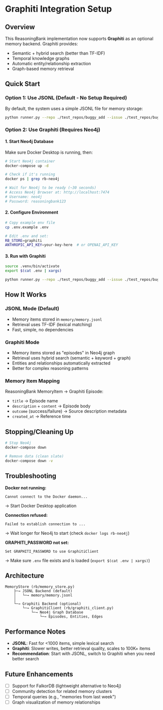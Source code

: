 # Graphiti Integration Setup

## Overview

This ReasoningBank implementation now supports **Graphiti** as an optional memory backend. Graphiti provides:
- Semantic + hybrid search (better than TF-IDF)
- Temporal knowledge graphs
- Automatic entity/relationship extraction
- Graph-based memory retrieval

## Quick Start

### Option 1: Use JSONL (Default - No Setup Required)

By default, the system uses a simple JSONL file for memory storage:

```bash
python runner.py --repo ./test_repos/buggy_add --issue ./test_repos/buggy_add/ISSUE.md --test-cmd "pytest -q" --k 2
```

### Option 2: Use Graphiti (Requires Neo4j)

#### 1. Start Neo4j Database

Make sure Docker Desktop is running, then:

```bash
# Start Neo4j container
docker-compose up -d

# Check if it's running
docker ps | grep rb-neo4j

# Wait for Neo4j to be ready (~30 seconds)
# Access Neo4j Browser at: http://localhost:7474
# Username: neo4j
# Password: reasoningbank123
```

#### 2. Configure Environment

```bash
# Copy example env file
cp .env.example .env

# Edit .env and set:
RB_STORE=graphiti
ANTHROPIC_API_KEY=your-key-here  # or OPENAI_API_KEY
```

#### 3. Run with Graphiti

```bash
source .venv/bin/activate
export $(cat .env | xargs)

python runner.py --repo ./test_repos/buggy_add --issue ./test_repos/buggy_add/ISSUE.md --test-cmd "pytest -q" --k 2
```

## How It Works

### JSONL Mode (Default)
- Memory items stored in `memory/memory.jsonl`
- Retrieval uses TF-IDF (lexical matching)
- Fast, simple, no dependencies

### Graphiti Mode
- Memory items stored as "episodes" in Neo4j graph
- Retrieval uses hybrid search (semantic + keyword + graph)
- Entities and relationships automatically extracted
- Better for complex reasoning patterns

### Memory Item Mapping

ReasoningBank MemoryItem → Graphiti Episode:
- `title` → Episode name
- `description` + `content` → Episode body
- `outcome` (success/failure) → Source description metadata
- `created_at` → Reference time

## Stopping/Cleaning Up

```bash
# Stop Neo4j
docker-compose down

# Remove data (clean slate)
docker-compose down -v
```

## Troubleshooting

**Docker not running:**
```
Cannot connect to the Docker daemon...
```
→ Start Docker Desktop application

**Connection refused:**
```
Failed to establish connection to ...
```
→ Wait longer for Neo4j to start (check `docker logs rb-neo4j`)

**GRAPHITI_PASSWORD not set:**
```
Set GRAPHITI_PASSWORD to use GraphitiClient
```
→ Make sure `.env` file exists and is loaded (`export $(cat .env | xargs)`)

## Architecture

```
MemoryStore (rb/memory_store.py)
    ├─→ JSONL Backend (default)
    │   └─→ memory/memory.jsonl
    │
    └─→ Graphiti Backend (optional)
        └─→ GraphitiClient (rb/graphiti_client.py)
            └─→ Neo4j Graph Database
                └─→ Episodes, Entities, Edges
```

## Performance Notes

- **JSONL**: Fast for <1000 items, simple lexical search
- **Graphiti**: Slower writes, better retrieval quality, scales to 100K+ items
- **Recommendation**: Start with JSONL, switch to Graphiti when you need better search

## Future Enhancements

- [ ] Support for FalkorDB (lightweight alternative to Neo4j)
- [ ] Community detection for related memory clusters
- [ ] Temporal queries (e.g., "memories from last week")
- [ ] Graph visualization of memory relationships
